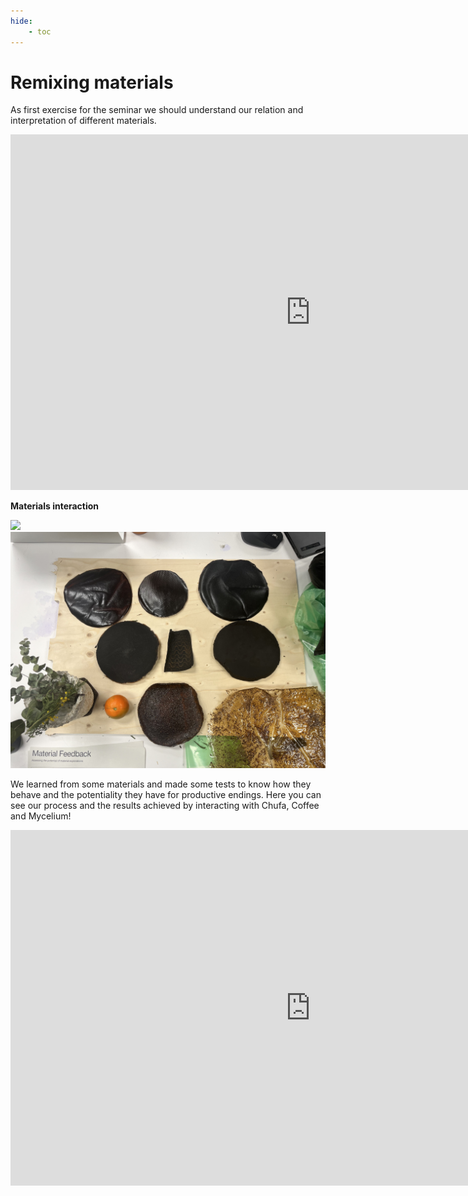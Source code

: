 ```yaml
---
hide:
    - toc
---
```


# Remixing materials

As first exercise for the seminar we should understand our relation and interpretation of different materials.

<iframe src="https://docs.google.com/presentation/d/e/2PACX-1vR7lXsFIzLbLyIJCEewoG43OOgQsdKPcDOklPMEJYy1HodMDbPNrt6ZEygfysY1ucjfswzB_g2m7kwV/embed?start=false&loop=false&delayms=3000" frameborder="0" width="960" height="569" allowfullscreen="true" mozallowfullscreen="true" webkitallowfullscreen="true"></iframe>




**Materials interaction**

![](../images/Recurso%202.png)
![](../images/IMG_9909_(1).jpg)



We learned from some materials and made some tests to know how they behave and the potentiality they have for productive endings. Here you can see our process and the results achieved by interacting with Chufa, Coffee and Mycelium!



<iframe src="https://docs.google.com/presentation/d/e/2PACX-1vRjh56gf-m3NotTWq_R_c8rk6aud9Ug9jL5vrxLU43EQNfZGjJ0bgGY2oozJqKkkmQxA7u83xC_7V8h/embed?start=false&loop=false&delayms=3000" frameborder="0" width="960" height="569" allowfullscreen="true" mozallowfullscreen="true" webkitallowfullscreen="true"></iframe>
